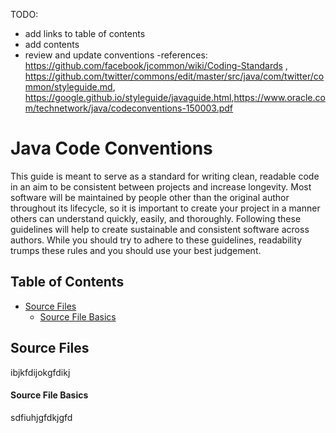 TODO:
- add links to table of contents
- add contents
- review and update conventions
  -references: </br><https://github.com/facebook/jcommon/wiki/Coding-Standards> , </br><https://github.com/twitter/commons/edit/master/src/java/com/twitter/common/styleguide.md>,</br>
<https://google.github.io/styleguide/javaguide.html>,<https://www.oracle.com/technetwork/java/codeconventions-150003.pdf>

# Java Code Conventions

This guide is meant to serve as a standard for writing clean, readable code in an aim to be consistent between projects and increase longevity.  Most software will be maintained by people other than the original author throughout its lifecycle, so it is important to create your project in a manner others can understand quickly, easily, and thoroughly.  Following these guidelines will help to create sustainable and consistent software across authors.  While you should try to adhere to these guidelines, readability trumps these rules and you should use your best judgement.


## Table of Contents
- [Source Files](https://github.com/KristenEBrown/codeConventions/javaCodeConventions.md#source-files)
  - [Source File Basics](https://github.com/KristenEBrown/codeConventions/javaCodeConventions.md#source-file-basics)



## Source Files
ibjkfdijokgfdikj
#### Source File Basics
sdfiuhjgfdkjgfd

